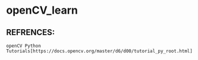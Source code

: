 # openCV_learn

## REFRENCES:
    openCV Python Tutorials[https://docs.opencv.org/master/d6/d00/tutorial_py_root.html]

